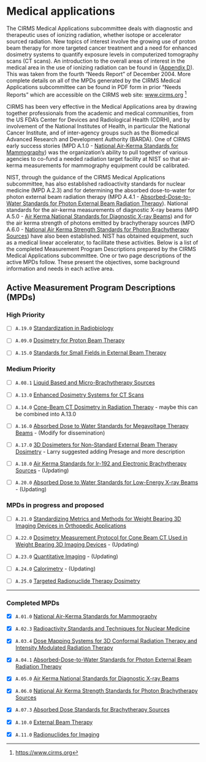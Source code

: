 # Medical applications

The CIRMS Medical Applications subcommittee deals with diagnostic and
therapeutic uses of ionizing radiation, whether isotope or accelerator sourced
radiation. New topics of interest involve the growing use of proton beam therapy
for more targeted cancer treatment and a need for enhanced dosimetry systems to
quantify exposure levels in computerized tomography scans (CT scans). An
introduction to the overall areas of interest in the medical area in the use of
ionizing radiation can be found in ([Appendix D](Appendix_D "wikilink")). This
was taken from the fourth “Needs Report” of December 2004. More complete details
on all of the MPDs generated by the CIRMS Medical Applications subcommittee can
be found in PDF form in prior “Needs Reports” which are accessible on the CIRMS
web site: www.cirms.org [^cirms]

[^cirms]: https://www.cirms.org

CIRMS has been very effective in the Medical Applications area by drawing
together professionals from the academic and medical communities, from the US
FDA’s Center for Devices and Radiological Health (CDRH), and by involvement of
the National Institutes of Health, in particular the National Cancer Institute,
and of inter-agency groups such as the Biomedical Advanced Research and
Development Authority (BARDA). One of CIRMS early success stories (MPD A.1.0 -
[National Air-Kerma Standards for
Mammography](National_Air-Kerma_Standards_for_Mammography "wikilink")) was the
organization’s ability to pull together of various agencies to co-fund a needed
radiation target facility at NIST so that air-kerma measurements for mammography
equipment could be calibrated.

NIST, through the guidance of the CIRMS Medical Applications subcommittee, has
also established radioactivity standards for nuclear medicine (MPD A.2.3) and
for determining the absorbed dose-to-water for photon external beam radiation
therapy (MPD A.4.1 - [Absorbed-Dose-to-Water Standards for Photon External Beam
Radiation
Therapy](Absorbed-Dose-to-Water_Standards_for_Photon_External_Beam_Radiation_Therapy
"wikilink")). National standards for the air-kerma measurements of diagnostic
X-ray beams (MPD A.5.0 - [Air Kerma National Standards for Diagnostic X-ray
Beams](Air_Kerma_National_Standards_for_Diagnostic_X-ray_Beams "wikilink")) and
for the air kerma strength of photons emitted by brachytherapy sources (MPD
A.6.0 - [National Air Kerma Strength Standards for Photon Brachytherapy
Sources](National_Air_Kerma_Strength_Standards_for_Photon_Brachytherapy_Sources
"wikilink")) have also been established. NIST has obtained equipment, such as a
medical linear accelerator, to facilitate these activities. Below is a list of
the completed Measurement Program Descriptions prepared by the CIRMS Medical
Applications subcommittee. One or two page descriptions of the active MPDs
follow. These present the objectives, some background information and needs in
each active area.

## Active Measurement Program Descriptions (MPDs)

### High Priority

- [ ] `A.19.0` [Standardization in Radiobiology](A.19.0-standards-radiobiology.md)

- [ ] `A.09.0` [Dosimetry for Proton Beam Therapy](A.09.0-dosimetry-protons.md)

- [ ] `A.15.0` [Standards for Small Fields in External Beam Therapy](A.15.0-standards-small-fields.md)

### Medium Priority

- [ ] `A.08.1` [Liquid Based and Micro-Brachytherapy Sources](A.08.1-brachytherapy-sources.md)

- [ ] `A.13.0` [Enhanced Dosimetry Systems for CT Scans](A.13.0-dosimetry-ct.md)

- [ ] `A.14.0` [Cone-Beam CT Dosimetry in Radiation Therapy](A.14.0-dosimetry-cbct.md) - maybe this can be combined into A.13.0

- [ ] `A.16.0` [Absorbed Dose to Water Standards for Megavoltage Therapy Beams](A.16.0-standards-megavoltage-dose.md) - (Modify for dissemination)

- [ ] `A.17.0` [3D Dosimeters for Non-Standard External Beam Therapy Dosimetry](A.17.0-dosimetry-therapy-non-standard.md) - Larry suggested adding Presage and more description

- [ ] `A.18.0` [Air Kerma Standards for Ir-192 and Electronic Brachytherapy Sources](A.18.0-standards-dose-brachytherapy.md) - (Updating)

- [ ] `A.20.0` [Absorbed Dose to Water Standards for Low-Energy X-ray Beams](A.20.0-standards-dose-xrays.md) - (Updating)

### MPDs in progress and proposed

- [ ] `A.21.0` [Standardizing Metrics and Methods for Weight Bearing 3D Imaging Devices in Orthopedic Applications](A.21.0-standards-3d-orthopedic.md)

- [ ] `A.22.0` [Dosimetry Measurement Protocol for Cone Beam CT Used in Weight Bearing 3D Imaging Devices](A.22.0-dosimetry-cbct-3d.md) - (Updating)

- [ ] `A.23.0` [Quantitative Imaging](A.23.0-imaging-quantitative.md) - (Updating)

- [ ] `A.24.0` [Calorimetry](A.24.0-calorimetry.md) - (Updating)

- [ ] `A.25.0` [Targeted Radionuclide Therapy Dosimetry](A.25.0-dosimetry-trt.md)

---
### Completed MPDs

- [x] `A.01.0` [National Air-Kerma Standards for Mammography](A.01.0-standards-mammography.md)

- [x] `A.02.3` [Radioactivity Standards and Techniques for Nuclear Medicine](A.02.3-standards-nuclear-medicine.md)

- [x] `A.03.4` [Dose Mapping Systems for 3D Conformal Radiation Therapy and Intensity Modulated Radiation Therapy](A.03.4-mapping-dose-3d-crt-imrt.md)

- [x] `A.04.1` [Absorbed-Dose-to-Water Standards for Photon External Beam Radiation Therapy](A.04.1-standards-photons.md)

- [x] `A.05.0` [Air Kerma National Standards for Diagnostic X-ray Beams](A.05.0-standards-kerma-xrays.md)

- [x] `A.06.0` [National Air Kerma Strength Standards for Photon Brachytherapy Sources](A.06.0-standards-kerma-brachytherapy.md)

- [x] `A.07.3` [Absorbed Dose Standards for Brachytherapy Sources](A.07.3-standards-dose-brachytherapy.md)

- [x] `A.10.0` [External Beam Therapy](A.10.0-external-beam-therapy.md)

- [x] `A.11.0` [Radionuclides for Imaging](A.11.0-radionuclide-imaging.md)

